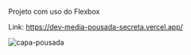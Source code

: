 Projeto com uso do Flexbox

Link: https://dev-media-pousada-secreta.vercel.app/

![capa-pousada](https://github.com/user-attachments/assets/84454f60-6ca1-4bf3-8850-e3f4a92321c3)

